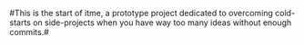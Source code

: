 #This is the start of itme, a prototype project dedicated to overcoming cold-starts on side-projects when you have way too many ideas without enough commits.#
